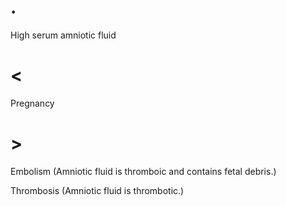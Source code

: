 # .

High serum amniotic fluid

# <

Pregnancy

# >

Embolism (Amniotic fluid is thromboic and contains fetal debris.)

Thrombosis (Amniotic fluid is thrombotic.)
